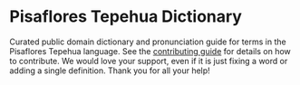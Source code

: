 
# Pisaflores Tepehua Dictionary

Curated public domain dictionary and pronunciation guide for terms in the Pisaflores Tepehua language. See the [contributing guide](https://github.com/drumworkteam/term/blob/make/.github/contributing.md) for details on how to contribute. We would love your support, even if it is just fixing a word or adding a single definition. Thank you for all your help!